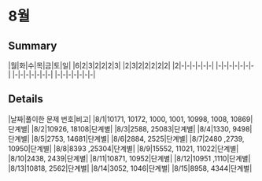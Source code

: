 # 8월
## Summary
|월|화|수|목|금|토|일|
|6|2|3|2|2|2|3|
|2|3|2|2|2|2|2|
|2|-|-|-|-|-|-|
|-|-|-|-|-|-|-|
|-|-|-|-|-|-|-|
|-|-|-|-|-|-|-|

## Details
|날짜|풀이한 문제 번호|비고|
|8/1|10171, 10172, 1000, 1001, 10998, 1008, 10869|단계별|
|8/2|10926, 18108|단계별|
|8/3|2588, 25083|단계별|
|8/4|1330, 9498|단계별|
|8/5|2753, 14681|단계별|
|8/6|2884, 2525|단계별|
|8/7|2480 ,2739, 10950|단계별|
|8/8|8393 ,25304|단계별|
|8/9|15552, 11021, 11022|단계별|
|8/10|2438, 2439|단계별|
|8/11|10871, 10952|단계별|
|8/12|10951 ,1110|단계별|
|8/13|10818, 2562|단계별|
|8/14|3052, 1046|단계별|
|8/15|8958, 4344|단계별|

